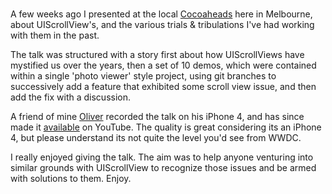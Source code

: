 <object style="float:right;padding-left:20px" width="640" height="385"><param name="movie" value="http://www.youtube.com/v/i50Z5RPFTnc?fs=1&amp;hl=en_US"></param><param name="allowFullScreen" value="true"></param><param name="allowscriptaccess" value="always"></param><embed src="http://www.youtube.com/v/i50Z5RPFTnc?fs=1&amp;hl=en_US" type="application/x-shockwave-flash" allowscriptaccess="always" allowfullscreen="true" width="640" height="385"></embed></object>

A few weeks ago I presented at the local
[Cocoaheads](http://www.melbournecocoaheads.com/) here in Melbourne,
about UIScrollView's, and the various trials & tribulations I've had
working with them in the past.

The talk was structured with a story first about how UIScrollViews
have mystified us over the years, then a set of 10 demos, which were
contained within a single 'photo viewer' style project, using git
branches to successively add a feature that exhibited some scroll view
issue, and then add the fix with a discussion.

A friend of mine [Oliver](http://deeperdesign.wordpress.com/) recorded
the talk on his iPhone 4, and has since made it
[available](http://www.youtube.com/watch?v=i50Z5RPFTnc) on
YouTube. The quality is great considering its an iPhone 4, but please
 understand its not quite the level you'd see from WWDC.

I really enjoyed giving the talk. The aim was to help anyone venturing
into similar grounds with UIScrollView to recognize those issues and
be armed with solutions to them. Enjoy.

